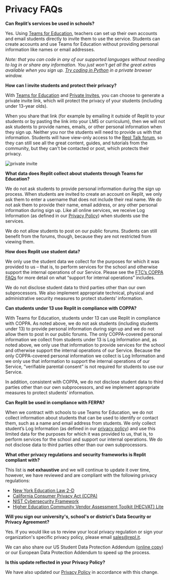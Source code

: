 # Privacy FAQs

**Can Replit’s services be used in schools?**

Yes. Using [Teams for Education](https://repl.it/teams-for-education), teachers can set up their own accounts and email students directly to invite them to use the service. Students can create accounts and use Teams for Education without providing personal information like names or email addresses.  

*Note: that you can code in any of our supported languages without needing to log in or share any information. You just won't get all the great extras available when you sign up. [Try coding in Python](https://repl.it/languages/python3) in a private browser window.*

**How can I invite students and protect their privacy?**

With [Teams for Education](https://repl.it/teams-for-education) and [Private Invites](https://docs.repl.it/Teams/Invitations), you can choose to generate a private invite link, which will protect the privacy of your students (including under 13-year olds). 

When you share that link (for example by emailing it outside of Replit to your students or by pasting the link into your LMS or curriculum), then we will not ask students to provide names, emails, or other personal information when they sign up. Neither you nor the students will need to provide us with that information. Students will have view-only access to the [Repl Talk forum](https://repl.it/talk/all), so they can still see all the great content, guides, and tutorials from the community, but they can't be contacted or post, which protects their privacy.

![private invite](/images/teamsForEducation/privacy-invite-tooltip.png)

**What data does Replit collect about students through Teams for Education?**

We do not ask students to provide personal information during the sign up process. When students are invited to create an account on Replit, we only ask them to enter a username that does not include their real name. We do not ask them to provide their name, email address, or any other personal information during sign up. Like all online services, we receive Log Information (as defined in our [Privacy Policy](https://repl.it/site/privacy)) when students use the services.

We do not allow students to post on our public forums. Students can still benefit from the forums, though, because they are not restricted from viewing them.

**How does Replit use student data?**

We only use the student data we collect for the purposes for which it was provided to us – that is, to perform services for the school and otherwise support the internal operations of our Service. Please see the [FTC’s COPPA FAQs](https://www.ftc.gov/tips-advice/business-center/guidance/complying-coppa-frequently-asked-questions-0) for more detail on what “support for internal operations” includes.

We do not disclose student data to third parties other than our own subprocessors. We also implement appropriate technical, physical and administrative security measures to protect students’ information.

**Can students under 13 use Replit in compliance with COPPA?**

With Teams for Education, students under 13 can use Replit in compliance with COPPA. As noted above, we do not ask students (including students under 13) to provide personal information during sign up and we do not allow them to post in our public forums. The only COPPA-covered personal information we collect from students under 13 is Log Information and, as noted above, we only use that information to provide services for the school and otherwise support the internal operations of our Service. Because the only COPPA-covered personal information we collect is Log Information and we only use that information to support the internal operations of our Service, “verifiable parental consent” is not required for students to use our Service.

In addition, consistent with COPPA, we do not disclose student data to third parties other than our own subprocessors, and we implement appropriate measures to protect students’ information.

**Can Replit be used in compliance with FERPA?**

When we contract with schools to use Teams for Education, we do not collect information about students that can be used to identify or contact them, such as a name and email address from students.  We only collect student’s Log Information (as defined in our [privacy policy](https://repl.it/site/privacy)) and use this limited data for the purposes for which it was provided to us, that is, to perform services for the school and support our internal operations. We do not disclose data to third parties other than our own subprocessors.

**What other privacy regulations and security frameworks is Replit compliant with?**

This list is **not exhaustive** and we will continue to update it over time, however, we have reviewed and are compliant with the following privacy regulations:
- [New York Education Law 2-D](https://www.nysenate.gov/legislation/laws/EDN/2-D)
- [California Consumer Privacy Act (CCPA)](https://www.oag.ca.gov/privacy/ccpa)
- [NIST Cybersecurity Framework](https://www.nist.gov/cyberframework)
- [Higher Education Community Vendor Assessment Toolkit (HECVAT) Lite](https://library.educause.edu/resources/2020/4/higher-education-community-vendor-assessment-toolkit)

**Will you sign our university's, school's or district's Data Security or Privacy Agreement?**

Yes. If you would like us to review your local privacy regulation or sign your organization's specific privacy policy, please email [sales@repl.it](mailto:sales@repl.it). 

We can also share our US Student Data Protection Addendum ([online copy](https://docs.repl.it/Teams/US_Student_DPA)) or our European Data Protection Addendum to speed up the process.

**Is this update reflected in your Privacy Policy?**

We have also updated our [Privacy Policy](https://repl.it/site/privacy) in accordance with this change.


